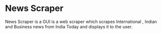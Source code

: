 # News Scraper

News Scraper is a GUI is a web scraper which scrapes International , Indian and Business news from India Today and displays it to the user.
